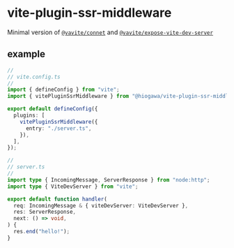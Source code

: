 # vite-plugin-ssr-middleware

Minimal version of [`@vavite/connet`](https://github.com/cyco130/vavite/tree/main/packages/connect)
and [`@vavite/expose-vite-dev-server`](https://github.com/cyco130/vavite/tree/main/packages/expose-vite-dev-server)

## example

```ts
//
// vite.config.ts
//
import { defineConfig } from "vite";
import { vitePluginSsrMiddleware } from "@hiogawa/vite-plugin-ssr-middleware";

export default defineConfig({
  plugins: [
    vitePluginSsrMiddleware({
      entry: "./server.ts",
    }),
  ],
});

//
// server.ts
//
import type { IncomingMessage, ServerResponse } from "node:http";
import type { ViteDevServer } from "vite";

export default function handler(
  req: IncomingMessage & { viteDevServer: ViteDevServer },
  res: ServerResponse,
  next: () => void,
) {
  res.end("hello!");
}
```

